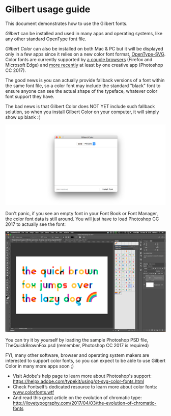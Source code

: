 # Gilbert usage guide

This document demonstrates how to use the Gilbert fonts.

*Gilbert* can be installed and used in many apps and operating systems, like any other standard OpenType font file.

*Gilbert Color* can also be installed on both Mac & PC but it will be displayed only in a few apps since it relies on a new color font format, [OpenType-SVG](https://www.microsoft.com/typography/otspec/svg.htm). Color fonts are currently supported by [a couple browsers](http://stateofwebtype.com/#OpenType-SVG) (Firefox and Microsoft Edge) and [more recently](https://blogs.adobe.com/creativecloud/photoshop-cc-adds-support-for-opentype%E2%88%92svg-fonts-an-in-depth-look/) at least by one creative app (Photoshop CC 2017).

The good news is you can actually provide fallback versions of a font within the same font file, so a color font may include the standard "black" font to ensure anyone can see the actual shape of the typeface, whatever color font support they have. 

The bad news is that Gilbert Color does NOT YET include such fallback solution, so when you install Gilbert Color on your computer, it will simply show up blank :( 

![Gilbert Color on MacOS](gilbert-preview.png)

Don't panic, if you see an empty font in your Font Book or Font Manager, the color font data is still around. You will just have to load Photoshop CC 2017 to actually see the font:

![Gilbert Color font in Photoshop](gilbert-in-photoshop.png)

You can try it by yourself by loading the sample Photoshop PSD file, TheQuickBrownFox.psd (remember, Photoshop CC 2017 is required)

FYI, many other software, browser and operating system makers are interested to support color fonts, so you can expect to be able to use Gilbert Color in many more apps soon ;) 

- Visit Adobe's help page to learn more about Photoshop's support: https://helpx.adobe.com/typekit/using/ot-svg-color-fonts.html
- Check Fontself’s dedicated resource to learn more about color fonts: www.colorfonts.wtf 
- And read this great article on the evolution of chromatic type: http://ilovetypography.com/2017/04/03/the-evolution-of-chromatic-fonts
